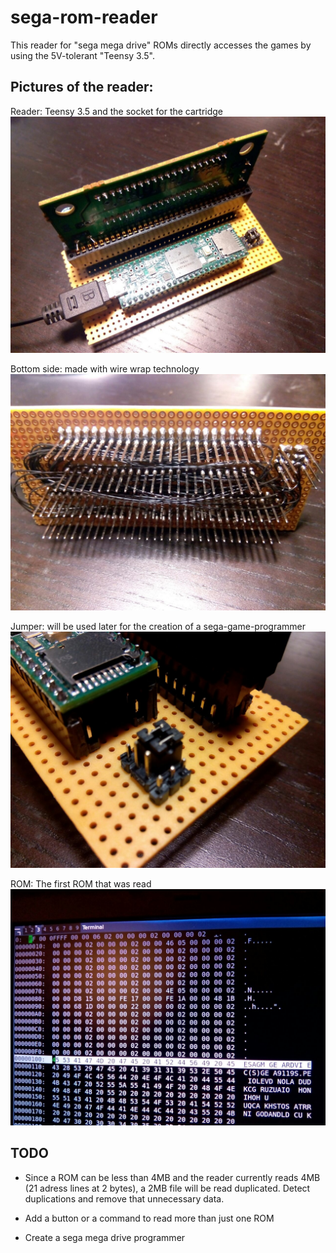 # sega-rom-reader
This reader for "sega mega drive" ROMs directly accesses the games by using the 5V-tolerant "Teensy 3.5".

## Pictures of the reader:
Reader: Teensy 3.5 and the socket for the cartridge
![reader](https://raw.githubusercontent.com/Luz/sega-rom-reader/master/pics/pic1.jpg)

Bottom side: made with wire wrap technology
![wire-wrap](https://raw.githubusercontent.com/Luz/sega-rom-reader/master/pics/pic2.jpg)

Jumper: will be used later for the creation of a sega-game-programmer
![jumper](https://raw.githubusercontent.com/Luz/sega-rom-reader/master/pics/pic3.jpg)

ROM: The first ROM that was read
![first-rom](https://raw.githubusercontent.com/Luz/sega-rom-reader/master/pics/pic4.jpg)

## TODO
* Since a ROM can be less than 4MB and the reader currently reads 4MB (21 adress lines at 2 bytes), a 2MB file will be read duplicated. Detect duplications and remove that unnecessary data.

* Add a button or a command to read more than just one ROM

* Create a sega mega drive programmer

